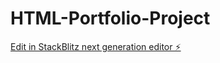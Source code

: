 # HTML-Portfolio-Project

[Edit in StackBlitz next generation editor ⚡️](https://stackblitz.com/~/github.com/g-lendalim/HTML-Portfolio-Project)